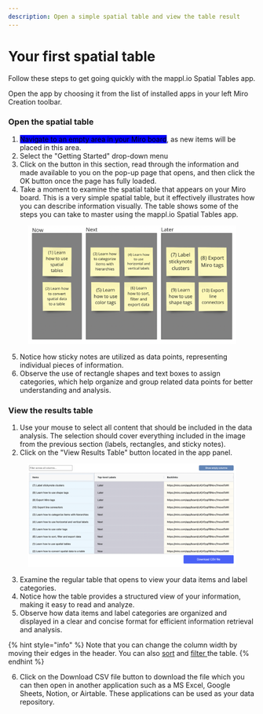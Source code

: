 ```yaml
---
description: Open a simple spatial table and view the table result
---
```


# Your first spatial table

Follow these steps to get going quickly with the mappl.io Spatial Tables app.

Open the app by choosing it from the list of installed apps in your left Miro Creation toolbar.

### Open the spatial table

1. <mark style="background-color:blue;">Navigate to an empty area in your Miro board</mark>, as new items will be placed in this area.
2. Select the "Getting Started" drop-down menu
3. Click on the button in this section, read through the information and made available to you on the pop-up page that opens, and then click the OK button once the page has fully loaded.&#x20;
4. Take a moment to examine the spatial table that appears on your Miro board. This is a very simple spatial table, but it effectively illustrates how you can describe information visually. The table shows some of the steps you can take to master using the mappl.io Spatial Tables app.

<figure><img src="../.gitbook/assets/GettingStarted_firstspatialtable_01.png" alt=""><figcaption></figcaption></figure>

5. Notice how sticky notes are utilized as data points, representing individual pieces of information.
6. Observe the use of rectangle shapes and text boxes to assign categories, which help organize and group related data points for better understanding and analysis.

### View the results table

1. Use your mouse to select all content that should be included in the data analysis. The selection should cover everything included in the image from the previous section (labels, rectangles, and sticky notes).
2. Click on the "View Results Table" button located in the app panel.

<figure><img src="../.gitbook/assets/GettingStarted_restultstable_01.png" alt=""><figcaption></figcaption></figure>

3. Examine the regular table that opens to view your data items and label categories.
4. Notice how the table provides a structured view of your information, making it easy to read and analyze.
5. Observe how data items and label categories are organized and displayed in a clear and concise format for efficient information retrieval and analysis.

{% hint style="info" %}
Note that you can change the column width by moving their edges in the header. You can also [sort](../results-table-output/sort.md) and [filter ](../results-table-output/filter.md)the table.
{% endhint %}

6. Click on the Download CSV file button to download the file which you can then open in another application such as a MS Excel, Google Sheets, Notion, or Airtable. These applications can be used as your data repository.
